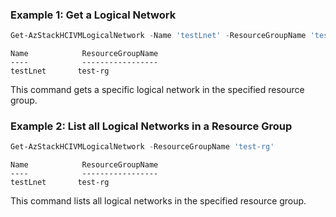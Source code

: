 ### Example 1:  Get a Logical Network
```powershell
Get-AzStackHCIVMLogicalNetwork -Name 'testLnet' -ResourceGroupName 'test-rg' 
```
```output
Name            ResourceGroupName
----            -----------------
testLnet       test-rg
```

This command gets a specific logical network in the specified resource group. 

### Example 2: List all Logical Networks in a Resource Group  
```powershell
Get-AzStackHCIVMLogicalNetwork -ResourceGroupName 'test-rg'
```
```output
Name            ResourceGroupName
----            -----------------
testLnet       test-rg
```
This command lists all logical networks in the specified resource group. 
